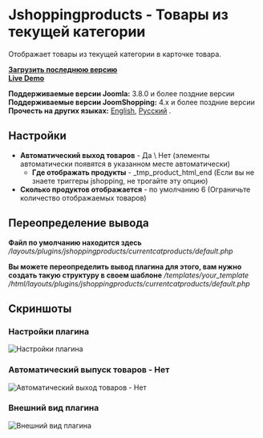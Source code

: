 # Jshoppingproducts - Товары из текущей категории
Отображает товары из текущей категории в карточке товара.

**[Загрузить последнюю версию](https://github.com/ArtPavluk/plg_jshoppingproducts_currentcatproducts/releases/latest)**  
**[Live Demo](https://demo.art-pavluk.com/ru/joomshopping/product/view/1/1)**

**Поддерживаемые версии Joomla:** 3.8.0 и более поздние версии   
**Поддерживаемые версии JoomShopping:** 4.x и более поздние версии  
**Прочесть на других языках:**
[English](https://github.com/ArtPavluk/plg_jshoppingproducts_currentcatproducts/blob/master/README.md), 
[Русский](https://github.com/ArtPavluk/plg_jshoppingproducts_currentcatproducts/blob/master/README.ru-RU.md)
.

## Настройки
* **Автоматический выход товаров** - Да \ Нет (элементы автоматически появятся в указанном месте автоматически)
	* **Где отображать продукты** - _tmp_product_html_end (Если вы не знаете триггеры jshopping, не трогайте эту опцию)
* **Сколько продуктов отображается** - по умолчанию 6 (Ограничьте количество отображаемых товаров)

## Переопределение вывода
**Файл по умолчанию находится здесь**
*/layouts/plugins/jshoppingproducts/currentcatproducts/default.php*

**Вы можете переопределить вывод плагина для этого, вам нужно создать такую ​​структуру в своем шаблоне**
*/templates/your_template /html/layouts/plugins/jshoppingproducts/currentcatproducts/default.php*

## Скриншоты

### Настройки плагина
![Настройки плагина](https://demo.art-pavluk.com/images/screenshots/plg_jshoppingproducts_currentcatproducts/en/settings.png)
### Автоматический выпуск товаров - Нет
![Автоматический выход товаров - Нет](https://demo.art-pavluk.com/images/screenshots/plg_jshoppingproducts_currentcatproducts/en/note.png)
### Внешний вид плагина
![Внешний вид плагина](https://demo.art-pavluk.com/images/screenshots/plg_jshoppingproducts_currentcatproducts/en/front.png)